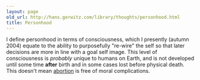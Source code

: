 ```yaml
---
layout: page
old_url: http://hans.gerwitz.com/library/thoughts/personhood.html
title: Personhood
---
```


I define personhood in terms of consciousness, which I presently (autumn 2004) equate to the ability to purposefully "re-wire" the self so that later decisions are more in line with a goal self image.  This level of consciousness is _probably_ unique to humans on Earth, and is not developed until some time **after** birth and in some cases lost before physical death.  
This doesn't mean [abortion][1] is free of moral complications.

   [1]: abortion

